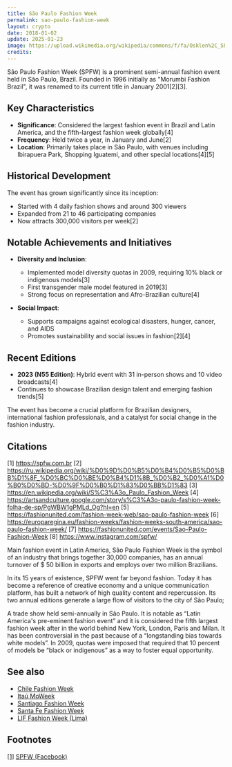 ```yaml
---
title: São Paulo Fashion Week
permalink: sao-paulo-fashion-week
layout: crypto
date: 2018-01-02
update: 2025-01-23
image: https://upload.wikimedia.org/wikipedia/commons/f/fa/Osklen%2C_SPFW_N43.jpg
credits:
---
```


São Paulo Fashion Week (SPFW) is a prominent semi-annual fashion event held in São Paulo, Brazil. Founded in 1996 initially as "Morumbi Fashion Brazil", it was renamed to its current title in January 2001[2][3].

## Key Characteristics

- **Significance**: Considered the largest fashion event in Brazil and Latin America, and the fifth-largest fashion week globally[4]
- **Frequency**: Held twice a year, in January and June[2]
- **Location**: Primarily takes place in São Paulo, with venues including Ibirapuera Park, Shopping Iguatemi, and other special locations[4][5]

## Historical Development

The event has grown significantly since its inception:
- Started with 4 daily fashion shows and around 300 viewers
- Expanded from 21 to 46 participating companies
- Now attracts 300,000 visitors per week[2]

## Notable Achievements and Initiatives

- **Diversity and Inclusion**:
  - Implemented model diversity quotas in 2009, requiring 10% black or indigenous models[3]
  - First transgender male model featured in 2019[3]
  - Strong focus on representation and Afro-Brazilian culture[4]

- **Social Impact**:
  - Supports campaigns against ecological disasters, hunger, cancer, and AIDS
  - Promotes sustainability and social issues in fashion[2][4]

## Recent Editions

- **2023 (N55 Edition)**: Hybrid event with 31 in-person shows and 10 video broadcasts[4]
- Continues to showcase Brazilian design talent and emerging fashion trends[5]

The event has become a crucial platform for Brazilian designers, international fashion professionals, and a catalyst for social change in the fashion industry.

## Citations

[1] https://spfw.com.br
[2] https://ru.wikipedia.org/wiki/%D0%9D%D0%B5%D0%B4%D0%B5%D0%BB%D1%8F_%D0%BC%D0%BE%D0%B4%D1%8B_%D0%B2_%D0%A1%D0%B0%D0%BD-%D0%9F%D0%B0%D1%83%D0%BB%D1%83
[3] https://en.wikipedia.org/wiki/S%C3%A3o_Paulo_Fashion_Week
[4] https://artsandculture.google.com/story/s%C3%A3o-paulo-fashion-week-folha-de-sp/PgWBW1gPMLd_Og?hl=en
[5] https://fashionunited.com/fashion-week-web/sao-paulo-fashion-week
[6] https://europaregina.eu/fashion-weeks/fashion-weeks-south-america/sao-paulo-fashion-week/
[7] https://fashionunited.com/events/Sao-Paulo-Fashion-Week
[8] https://www.instagram.com/spfw/

Main fashion event in Latin America, São Paulo Fashion Week is the symbol of an industry that brings together 30,000 companies, has an annual turnover of $ 50 billion in exports and employs over two million Brazilians.

In its 15 years of existence, SPFW went far beyond fashion. Today it has become a reference of creative economy and a unique communication platform, has built a network of high quality content and repercussion. Its two annual editions generate a large flow of visitors to the city of São Paulo;

A trade show held semi-annually in São Paulo. It is notable as “Latin America's pre-eminent fashion event” and it is considered the fifth largest fashion week after in the world behind New York, London, Paris and Milan. It has been controversial in the past because of a “longstanding bias towards white models”. In 2009, quotas were imposed that required that 10 percent of models be “black or indigenous” as a way to foster equal opportunity.

## See also

+ [Chile Fashion Week](chile-fashion-week)
+ [Itaú MoWeek](itau-moweek)
+ [Santiago Fashion Week](santiago-fashion-week)
+ [Santa Fe Fashion Week](santa-fe-fashion-week)
+ [LIF Fashion Week (Lima)](lif-fashion-week-lima)

## Footnotes

[[1]](#a1) <span id="f1"></span> [SPFW (Facebook)](https://www.facebook.com/SPFW/photos/a.2383698141658553/2383698301658537/?type=3&theater)

